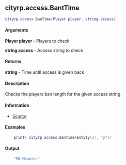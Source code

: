 
## cityrp.access.BantTime

```lua
cityrp.access.BanTime(Player player, string access)
```

#### Arguments

**Player player** - Players to check

**string access** - Access string to check

#### Returns

**string** - Time until access is given back

#### Description
Checks the players ban length for the given access string.

#### Information
* [Source](https://app.assembla.com/spaces/roleplaygamemode/subversion/source/HEAD/gamemode/core/libraries/sv_access.lua#ln82)

#### Examples
```lua
	print( cityrp.access.BanTime(Entity(1), "p"))
```

#### Output
```lua
	"50 Minutes"
```
